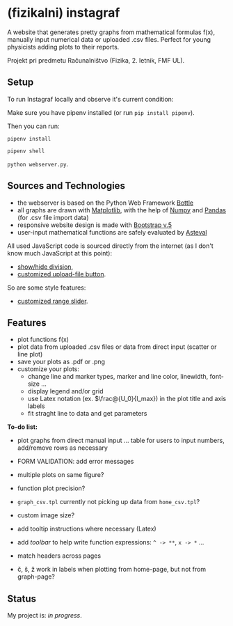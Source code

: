#  (fizikalni) instagraf

A website that generates pretty graphs from mathematical formulas f(x), manually input numerical data or uploaded .csv files. Perfect for young physicists adding plots to their reports.

Projekt pri predmetu Računalništvo (Fizika, 2. letnik, FMF UL).

## Setup
To run Instagraf locally and observe it's current condition:

Make sure you have pipenv installed (or run `pip install pipenv`). 

Then you can run:

`pipenv install`

`pipenv shell`

`python webserver.py`.

## Sources and Technologies
* the webserver is based on the Python Web Framework [Bottle](https://bottlepy.org/docs/dev/)
* all graphs are drawn with [Matplotlib](https://matplotlib.org/3.1.0/index.html), with the help of [Numpy](https://numpy.org/doc/stable/) and [Pandas](https://pandas.pydata.org/) (for .csv file import data)
* responsive website design is made with [Bootstrap v.5](https://getbootstrap.com/)
* user-input mathematical functions are safely evaluated by [Asteval](https://newville.github.io/asteval/)

All used JavaScript code is sourced directly from the internet (as I don't know much JavaScript at this point):
* [show/hide division](http://jsfiddle.net/mithunsatheesh/wwcRr/),
* [customized upload-file button](https://stackoverflow.com/questions/41542845/how-to-display-file-name-for-custom-styled-input-file-using-jquery).

So are some style features:
* [customized range slider](https://www.w3schools.com/howto/howto_js_rangeslider.asp).

## Features
* plot functions f(x)
* plot data from uploaded .csv files or data from direct input (scatter or line plot)
* save your plots as .pdf or .png
* customize your plots: 
    * change line and marker types, marker and line color, linewidth, font-size ...
    * display legend and/or grid
    * use Latex notation (ex. $\frac@{U_0}{I_max}) in the plot title and axis labels
    * fit straght line to data and get parameters

**To-do list:**
* plot graphs from direct manual input ... table for users to input numbers, add/remove rows as necessary
* FORM VALIDATION: add error messages
* multiple plots on same figure?

* function plot precision?
* `graph_csv.tpl` currently not picking up data from `home_csv.tpl`?
* custom image size?

* add tooltip instructions where necessary (Latex)
* add _toolbar_ to help write function expressions: `^ -> **`, `x -> *` ...
* match headers across pages
* č, š, ž work in labels when plotting from home-page, but not from graph-page?


## Status
My project is: _in progress_.
